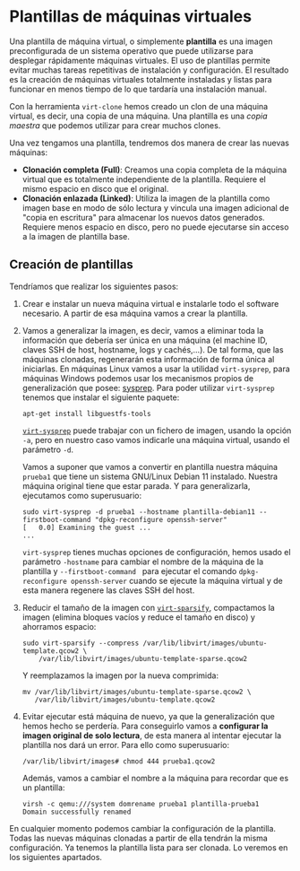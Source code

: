 # Plantillas de máquinas virtuales

Una plantilla de máquina virtual, o simplemente **plantilla** es una imagen preconfigurada de un sistema operativo que puede utilizarse para desplegar rápidamente
máquinas virtuales. El uso de plantillas permite evitar muchas tareas repetitivas de instalación y configuración. El resultado es la creación de máquinas virtuales totalmente instaladas y listas para funcionar en menos tiempo de lo que tardaría una instalación manual.

Con la herramienta `virt-clone` hemos creado un clon de una máquina virtual, es decir, una copia de una máquina. Una plantilla es una *copia maestra* que podemos utilizar para crear muchos clones.

Una vez tengamos una plantilla, tendremos dos manera de crear las nuevas máquinas:

* **Clonación completa (Full)**: Creamos una copia completa de la máquina virtual que es totalmente independiente de la plantilla. Requiere el mismo espacio en disco que el original.
* **Clonación enlazada (Linked)**: Utiliza la imagen de la plantilla como imagen base en modo de sólo lectura y vincula una imagen adicional de "copia en escritura" para almacenar los nuevos datos generados. Requiere menos espacio en disco, pero no puede ejecutarse sin acceso a la imagen de plantilla base.

## Creación de plantillas

Tendríamos que realizar los siguientes pasos:

1. Crear e instalar un nueva máquina virtual e instalarle todo el software necesario. A partir de esa máquina vamos a crear la plantilla.
2. Vamos a generalizar la imagen, es decir, vamos a eliminar toda la información que debería ser única en una máquina (el machine ID, claves SSH de host, hostname, logs y cachés,...). De tal forma, que las máquinas clonadas, regenerarán esta información de forma única al iniciarlas.
    En máquinas Linux vamos a usar la utilidad `virt-sysprep`, para máquinas Windows podemos usar los mecanismos propios de generalización que posee: [sysprep](https://docs.microsoft.com/es-es/windows-hardware/manufacture/desktop/sysprep--generalize--a-windows-installation?view=windows-11).
    Para poder utilizar `virt-sysprep` tenemos que instalar el siguiente paquete:

    ```
    apt-get install libguestfs-tools
    ```

    [`virt-sysprep`](https://libguestfs.org/virt-sysprep.1.html) puede trabajar con un fichero de imagen, usando la opción `-a`, pero en nuestro caso vamos indicarle una máquina virtual, usando el parámetro `-d`.

    Vamos a suponer que vamos a convertir en plantilla nuestra máquina `prueba1` que tiene un sistema GNU/Linux Debian 11 instalado. Nuestra máquina original tiene que estar parada. Y para generalizarla, ejecutamos como superusuario:

    ```
    sudo virt-sysprep -d prueba1 --hostname plantilla-debian11 --firstboot-command "dpkg-reconfigure openssh-server"
    [   0.0] Examining the guest ...
    ...
    ```

    `virt-sysprep` tienes muchas opciones de configuración, hemos usado el parámetro `-hostname` para cambiar el nombre de la máquina de la plantilla y `--firstboot-command ` para ejecutar el comando `dpkg-reconfigure openssh-server` cuando se ejecute la máquina virtual y de esta manera regenere las claves SSH del host.

3. Reducir el tamaño de la imagen con [`virt-sparsify`](https://libguestfs.org/virt-sparsify.1.html), compactamos la imagen (elimina bloques vacíos y reduce el tamaño en disco) y ahorramos espacio:

    ```
    sudo virt-sparsify --compress /var/lib/libvirt/images/ubuntu-template.qcow2 \
        /var/lib/libvirt/images/ubuntu-template-sparse.qcow2
    ```

    Y reemplazamos la imagen por la nueva comprimida:

    ```
    mv /var/lib/libvirt/images/ubuntu-template-sparse.qcow2 \
       /var/lib/libvirt/images/ubuntu-template.qcow2
    ```

4. Evitar ejecutar está máquina de nuevo, ya que la generalización que hemos hecho se perdería. Para conseguirlo vamos a **configurar la imagen original de solo lectura**, de esta manera al intentar ejecutar la plantilla nos dará un error. Para ello como superusuario:

    ```
    /var/lib/libvirt/images# chmod 444 prueba1.qcow2 
    ```

    Además, vamos a cambiar el nombre a la máquina para recordar que es un plantilla:

    ```
    virsh -c qemu:///system domrename prueba1 plantilla-prueba1
    Domain successfully renamed
    ```

En cualquier momento podemos cambiar la configuración de la plantilla. Todas las nuevas máquinas clonadas a partir de ella tendrán la misma configuración. Ya tenemos la plantilla lista para ser clonada. Lo veremos en los siguientes apartados.